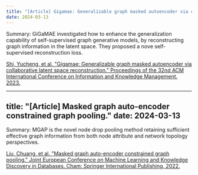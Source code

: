 ```yaml
---
title: "[Article] Gigamae: Generalizable graph masked autoencoder via collaborative latent space reconstruction."
date: 2024-03-13
---
```


Summary: GiGaMAE investigated how to enhance the generalization capability of self-supervised graph generative models, by reconstructing graph information in the latent space. They proposed a nove self-supervised reconstruction loss.

[Shi, Yucheng, et al. "Gigamae: Generalizable graph masked autoencoder via collaborative latent space reconstruction." Proceedings of the 32nd ACM International Conference on Information and Knowledge Management. 2023.](https://dl.acm.org/doi/abs/10.1145/3583780.3614894)

---
title: "[Article] Masked graph auto-encoder constrained graph pooling."
date: 2024-03-13
---

Summary: MGAP is the novel node drop pooling method retaining sufficient effective graph information from both node attribute and network topology perspectives.

[Liu, Chuang, et al. "Masked graph auto-encoder constrained graph pooling." Joint European Conference on Machine Learning and Knowledge Discovery in Databases. Cham: Springer International Publishing, 2022.](https://link.springer.com/chapter/10.1007/978-3-031-26390-3_23)
